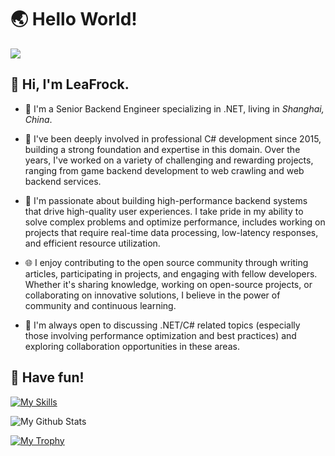 #  🌏 Hello World!

![](https://komarev.com/ghpvc/?username=LeaFrock)

## 👋 Hi, I'm LeaFrock. 

* 🏫 I'm a Senior Backend Engineer specializing in .NET, living in *Shanghai, China*.

* 💪 I've been deeply involved in professional C# development since 2015, building a strong foundation and expertise in this domain. Over the years, I've worked on a variety of challenging and rewarding projects, ranging from game backend development to web crawling and web backend services.

* 🎯 I'm passionate about building high-performance backend systems that drive high-quality user experiences. I take pride in my ability to solve complex problems and optimize performance, includes working on projects that require real-time data processing, low-latency responses, and efficient resource utilization.

* 🌐 I enjoy contributing to the open source community through writing articles, participating in projects, and engaging with fellow developers. Whether it's sharing knowledge, working on open-source projects, or collaborating on innovative solutions, I believe in the power of community and continuous learning.

* 💬 I'm always open to discussing .NET/C# related topics (especially those involving performance optimization and best practices) and exploring collaboration opportunities in these areas.

## 🤪 Have fun!

[![My Skills](https://skillicons.dev/icons?i=dotnet,cs,visualstudio,git,mysql,mongodb,redis,rabbitmq&theme=light)](https://skillicons.dev)

![My Github Stats](https://github-readme-stats.vercel.app/api?username=LeaFrock&show_icons=true&theme=discord&count_private=true&include_all_commits=true)

[![My Trophy](https://github-profile-trophy.vercel.app/?username=LeaFrock&theme=discord)](https://github.com/ryo-ma/github-profile-trophy)
